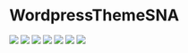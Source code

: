 # WordpressThemeSNA

![](https://github.com/wwwxkz/WordpressThemeSNA/blob/main/README/1.png)
![](https://github.com/wwwxkz/WordpressThemeSNA/blob/main/README/2.png)
![](https://github.com/wwwxkz/WordpressThemeSNA/blob/main/README/3.png)
![](https://github.com/wwwxkz/WordpressThemeSNA/blob/main/README/4.png)
![](https://github.com/wwwxkz/WordpressThemeSNA/blob/main/README/5.png)
![](https://github.com/wwwxkz/WordpressThemeSNA/blob/main/README/6.png)
![](https://github.com/wwwxkz/WordpressThemeSNA/blob/main/README/7.png)